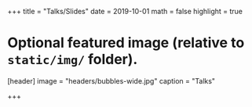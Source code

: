 +++
title = "Talks/Slides"
date = 2019-10-01
math = false
highlight = true

# Optional featured image (relative to `static/img/` folder).
[header]
image = "headers/bubbles-wide.jpg"
caption = "Talks"

+++
